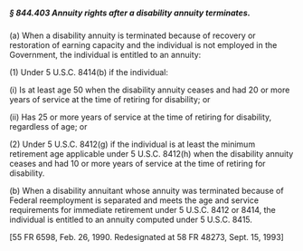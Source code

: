 ##### § 844.403 Annuity rights after a disability annuity terminates. #####

(a) When a disability annuity is terminated because of recovery or restoration of earning capacity and the individual is not employed in the Government, the individual is entitled to an annuity:

(1) Under 5 U.S.C. 8414(b) if the individual:

(i) Is at least age 50 when the disability annuity ceases and had 20 or more years of service at the time of retiring for disability; or

(ii) Has 25 or more years of service at the time of retiring for disability, regardless of age; or

(2) Under 5 U.S.C. 8412(g) if the individual is at least the minimum retirement age applicable under 5 U.S.C. 8412(h) when the disability annuity ceases and had 10 or more years of service at the time of retiring for disability.

(b) When a disability annuitant whose annuity was terminated because of Federal reemployment is separated and meets the age and service requirements for immediate retirement under 5 U.S.C. 8412 or 8414, the individual is entitled to an annuity computed under 5 U.S.C. 8415.

[55 FR 6598, Feb. 26, 1990. Redesignated at 58 FR 48273, Sept. 15, 1993]